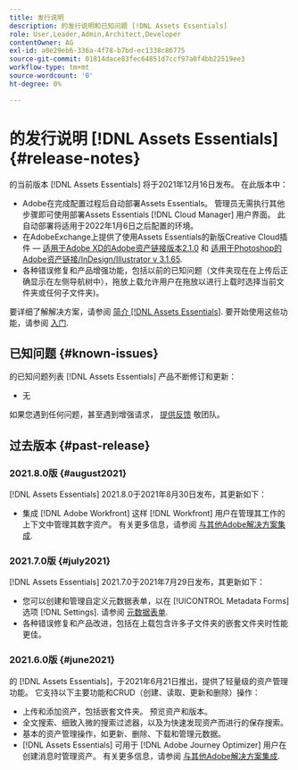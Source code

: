 ```yaml
---
title: 发行说明
description: 的发行说明和已知问题 [!DNL Assets Essentials]
role: User,Leader,Admin,Architect,Developer
contentOwner: AG
exl-id: a0e29eb6-336a-4f78-b7bd-ec1338c86775
source-git-commit: 01814dace83fec64851d7ccf97a0f4bb22519ee3
workflow-type: tm+mt
source-wordcount: '0'
ht-degree: 0%

---
```


# 的发行说明 [!DNL Assets Essentials] {#release-notes}

的当前版本 [!DNL Assets Essentials] 将于2021年12月16日发布。 在此版本中：

* Adobe在完成配置过程后自动部署Assets Essentials。 管理员无需执行其他步骤即可使用部署Assets Essentials [!DNL Cloud Manager] 用户界面。 此自动部署将适用于2022年1月6日之后配置的环境。
* 在AdobeExchange上提供了使用Assets Essentials的新版Creative Cloud插件 —  [适用于Adobe XD的Adobe资产链接版本2.1.0](https://exchange.adobe.com/creativecloud/plugindetails.html/app/cc/61d229b9) 和 [适用于Photoshop的Adobe资产链接/InDesign/Illustrator v 3.1.65](https://exchange.adobe.com/creativecloud.details.106875.adobe-asset-link-cep.html).
* 各种错误修复和产品增强功能，包括以前的已知问题（文件夹现在在上传后正确显示在左侧导航树中）<!-- CQ-4337638 -->，拖放上载允许用户在拖放以进行上载时选择当前文件夹或任何子文件夹<!-- CQ-4327753 -->)。

要详细了解解决方案，请参阅 [简介 [!DNL Assets Essentials]](introduction.md). 要开始使用这些功能，请参阅 [入门](/help/get-started.md).

## 已知问题 {#known-issues}

的已知问题列表 [!DNL Assets Essentials] 产品不断修订和更新：

* 无

如果您遇到任何问题，甚至遇到增强请求， [提供反馈](#provide-feedback) 敬团队。

## 过去版本 {#past-release}

### 2021.8.0版 {#august2021}

[!DNL Assets Essentials] 2021.8.0于2021年8月30日发布，其更新如下：

* 集成 [!DNL Adobe Workfront] 这样 [!DNL Workfront] 用户在管理其工作的上下文中管理其数字资产。 有关更多信息，请参阅 [与其他Adobe解决方案集成](/help/integration.md).

### 2021.7.0版 {#july2021}

[!DNL Assets Essentials] 2021.7.0于2021年7月29日发布，其更新如下：

* 您可以创建和管理自定义元数据表单，以在 [!UICONTROL Metadata Forms] 选项 [!DNL Settings]. 请参阅 [元数据表单](metadata.md#metadata-forms).
* 各种错误修复和产品改进，包括在上载包含许多子文件夹的嵌套文件夹时性能更佳。

### 2021.6.0版 {#june2021}

的 [!DNL Assets Essentials]，于2021年6月21日推出，提供了轻量级的资产管理功能。 它支持以下主要功能和CRUD（创建、读取、更新和删除）操作：

* 上传和添加资产，包括嵌套文件夹。 预览资产和版本。
* 全文搜索、细致入微的搜索过滤器，以及为快速发现资产而进行的保存搜索。
* 基本的资产管理操作，如更新、删除、下载和管理元数据。
* [!DNL Assets Essentials] 可用于 [!DNL Adobe Journey Optimizer] 用户在创建消息时管理资产。 有关更多信息，请参阅 [与其他Adobe解决方案集成](/help/integration.md).
